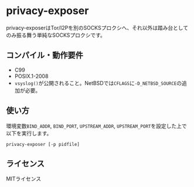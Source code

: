 # privacy-exposer

privacy-exposerはTor/I2Pを別のSOCKSプロクシへ、それ以外は踏み台としてのみ振る舞う単純なSOCKSプロクシです。

## コンパイル・動作要件

* C99
* POSIX.1-2008
* `vsyslog()`が公開されること。NetBSDでは`CFLAGS`に`-D_NETBSD_SOURCE`の追加が必要。

## 使い方

環境変数`BIND_ADDR`, `BIND_PORT`, `UPSTREAM_ADDR`, `UPSTREAM_PORT`を設定した上で以下を実行します。

```
privacy-exposer [-p pidfile]
```

## ライセンス

MITライセンス
